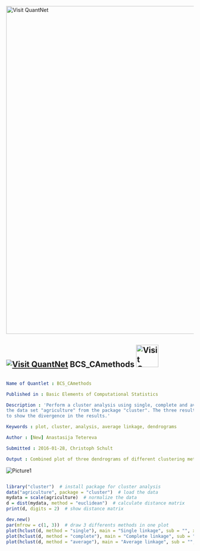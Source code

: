 
[<img src="https://github.com/QuantLet/Styleguide-and-FAQ/blob/master/pictures/banner.png" width="880" alt="Visit QuantNet">](http://quantlet.de/index.php?p=info)

## [<img src="https://github.com/QuantLet/Styleguide-and-Validation-procedure/blob/master/pictures/qloqo.png" alt="Visit QuantNet">](http://quantlet.de/) **BCS_CAmethods** [<img src="https://github.com/QuantLet/Styleguide-and-Validation-procedure/blob/master/pictures/QN2.png" width="60" alt="Visit QuantNet 2.0">](http://quantlet.de/d3/ia)

```yaml

Name of Quantlet : BCS_CAmethods

Published in : Basic Elements of Computational Statistics

Description : 'Perform a cluster analysis using single, complete and average linkage algorithms on
the data set "agriculture" from the package "cluster". The three resulting dendrograms are plotted
to show the divergence in the results.'

Keywords : plot, cluster, analysis, average linkage, dendrograms

Author : [New] Anastasija Tetereva

Submitted : 2016-01-28, Christoph Schult

Output : Combined plot of three dendrograms of different clustering methods

```

![Picture1](BCS_CAmethods.png)


```r

library("cluster")  # install package for cluster analysis
data("agriculture", package = "cluster")  # load the data
mydata = scale(agriculture)  # normalize the data
d = dist(mydata, method = "euclidean")  # calculate distance matrix
print(d, digits = 2)  # show distance matrix

dev.new()
par(mfrow = c(1, 3))  # draw 3 differents methods in one plot
plot(hclust(d, method = "single"), main = "Single linkage", sub = "", xlab = "", ylab = "Euclidean distance")
plot(hclust(d, method = "complete"), main = "Complete linkage", sub = "", xlab = "", ylab = "Euclidean distance")
plot(hclust(d, method = "average"), main = "Average linkage", sub = "", xlab = "", ylab = "Euclidean distance")
```
